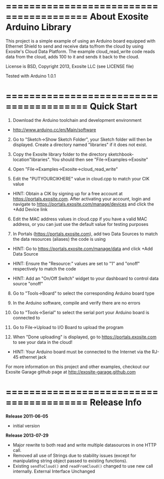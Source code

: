 
========================================
About Exosite Arduino Library
========================================
This project is a simple example of using an Arduino board equipped with Ethernet Shield to send and receive data to/from the cloud by using Exosite's Cloud Data Platform.  The example cloud_read_write code reads data from the cloud, adds 100 to it and sends it back to the cloud. 

License is BSD, Copyright 2013, Exosite LLC (see LICENSE file)

Tested with Arduino 1.0.1

========================================
Quick Start
========================================
1) Download the Arduino toolchain and development environment

 * http://www.arduino.cc/en/Main/software

2) Go to "Sketch->Show Sketch Folder", your Sketch folder will then be displayed. Create a directory named "libraries" if it does not exist.

3) Copy the Exosite library folder to the directory sketchbook-location\"libraries". You should then see "File->Examples->Exosite"

4) Open "File->Examples->Exosite->cloud_read_write"

5) Edit the "PUTYOURCIKHERE" value in cloud.cpp to match your CIK value

  * HINT: Obtain a CIK by signing up for a free account at https://portals.exosite.com. After activating your account, login and navigate to https://portals.exosite.com/manage/devices and click the +Add Device link

6) Edit the MAC address values in cloud.cpp if you have a valid MAC address, or you can just use the default value for testing purposes

7) In Portals (https://portals.exosite.com), add two Data Sources to match the data resources (aliases) the code is using

  * HINT: Go to https://portals.exosite.com/manage/data and click +Add Data Source

  * HINT: Ensure the "Resource:" values are set to "1" and "onoff" respectively to match the code

  * HINT: Add an "On/Off Switch" widget to your dashboard to control data source "onoff"

8) Go to "Tools->Board" to select the corresponding Arduino board type
 
9) In the Arduino software, compile and verify there are no errors

10) Go to "Tools->Serial" to select the serial port your Arduino board is connected to

11) Go to File->Upload to I/O Board to upload the program

12) When "Done uploading" is displayed, go to https://portals.exosite.com to see your data in the cloud!

  * HINT: Your Arduino board must be connected to the Internet via the RJ-45 ethernet jack

For more information on this project and other examples, checkout our Exosite Garage github page at http://exosite-garage.github.com

========================================
Release Info
========================================
**Release 2011-06-05**
 - initial version

**Release 2013-07-29**
 - Major rewrite to both read and write multiple datasources in one HTTP call.
 - Removed all use of Strings due to stability issues (except for manipulating string object passed to existing functions).
 - Existing `sendToCloud()` and `readFromCloud()` changed to use new call internally. External Interface Unchanged
